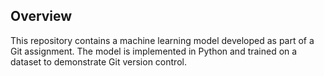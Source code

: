 ## Overview
This repository contains a machine learning model developed as part of a Git assignment. The model is implemented in Python and trained on a dataset to demonstrate Git version control.
